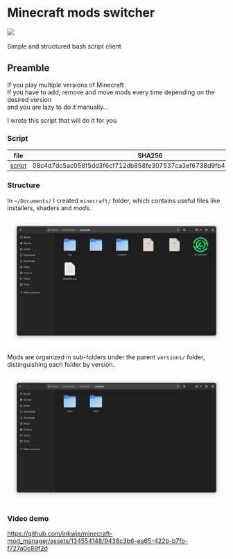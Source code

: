 # Minecraft mods switcher

![](https://skillicons.dev/icons?i=neovim,vscode,bash)

Simple and structured bash script client

## Preamble

If you play multiple versions of Minecraft</br>
If you have to add, remove and move mods every time depending on the desired version</br>
and you are lazy to do it manually...

I wrote this script that will do it for you

### Script

| file                    | SHA256                                                           |
| ----------------------- | ---------------------------------------------------------------- |
| [script](./mc-switcher) | 08c4d7dc5ac058f5dd3f6cf712db858fe307537ca3ef6738d9fb429d3249d438 |

### Structure

In `~/Documents/` I created `minecraft/` folder, which contains useful files like installers, shaders and *mods*.

![screenshot: minecraft/](img/dir-minecraft.png)

Mods are organized in sub-folders under the parent `versions/` folder, distinguishing each folder by version.

![screenshot: minecraft/versions/](img/dir-versions.png)

### Video demo

https://github.com/inkwje/minecraft-mod_manager/assets/134554148/9438c3b6-ea65-422b-b7fb-f727a0c89f2d
